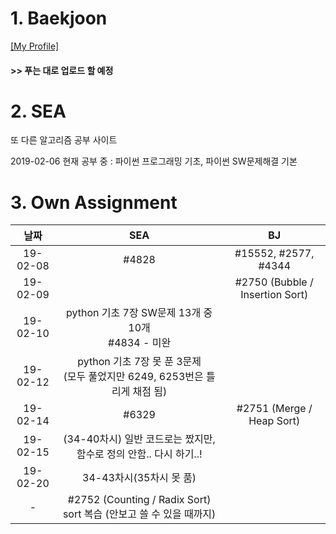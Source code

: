 # 1. Baekjoon 

[[My Profile]](https://www.acmicpc.net/user/riim715)

#### >> 푸는 대로 업로드 할 예정


# 2. SEA

또 다른 알고리즘 공부 사이트 

2019-02-06 현재 공부 중 : 파이썬 프로그래밍 기초, 파이썬 SW문제해결 기본



# 3. Own Assignment

날짜 | SEA | BJ
:---:|:---: |:---:
19-02-08 | #4828 | #15552, #2577, #4344
19-02-09 |  | #2750 (Bubble / Insertion Sort)
19-02-10 | python 기초 7장 SW문제 13개 중 10개 <br> #4834 - 미완
19-02-12 |  python 기초 7장 못 푼 3문제 <br> (모두 풀었지만 6249, 6253번은 틀리게 채점 됨)
19-02-14 | #6329 |#2751 (Merge / Heap Sort)
19-02-15 | (34-40차시) 일반 코드로는 짰지만, 함수로 정의 안함.. 다시 하기..! | 
19-02-20 | 34-43차시(35차시 못 품) | 
 | - | #2752 (Counting / Radix Sort) <br> sort 복습 (안보고 쓸 수 있을 때까지) 
